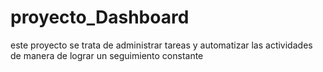 # proyecto_Dashboard
este proyecto se trata de administrar tareas y automatizar las actividades de manera de lograr un seguimiento constante 
